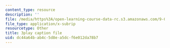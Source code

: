 ```yaml
---
content_type: resource
description: ''
file: /media/https%3A/open-learning-course-data-rc.s3.amazonaws.com/9-00sc-introduction-to-psychology-fall-2011/dc44a64bab4c5d8ea5dcf6e012da78b7_syXplPKQb_o.vtt
file_type: application/x-subrip
resourcetype: Other
title: 3play caption file
uid: dc44a64b-ab4c-5d8e-a5dc-f6e012da78b7
---
```

